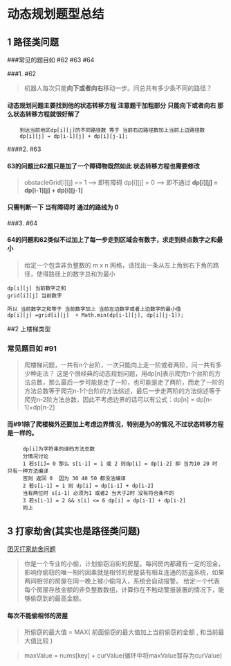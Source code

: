 # 动态规划题型总结


## 1 路径类问题

###常见的题目如 #62 #63 #64 

###1. #62
>  机器人每次只能**向下或者向右**移动一步。问总共有多少条不同的路径？

#### 动态规划问题主要找到他的状态转移方程 注意题干加粗部分 只能向下或者向右 那么状态转移方程就很好解了

		到达当前地区dp[i][j]的不同路径数 等于 当前右边路径数加上当前上边路径数 
		dp[i][j] = dp[i-1][j] + dp[i][j-1];


####2. #63
#### 63的问题比62题只是加了一个障碍物既然如此 状态转移方程也需要修改
>  obstacleGrid[i][j] == 1 --> 即有障碍 dp[i][j] = 0  --> 即不通过   **dp[i][j] = dp[i-1][j] + dp[i][j-1]**
#### 只需判断一下 当有障碍时 通过的路线为 0 

###3. #64

#### 64的问题和62类似不过加上了每一步走到区域会有数字，求走到终点数字之和最小
> 给定一个包含非负整数的 m x n 网格，请找出一条从左上角到右下角的路径，使得路径上的数字总和为最小

	dp[i][j] 当前数字之和
	grid[i][j] 当前数字
	
	所以 当前数字之和等于 当前数字加上 当前左边数字或者上边数字的最小值
	dp[i][j] =grid[i][j]  + Math.min(dp[i-1][j], dp[i][j-1]);

##2 上楼梯类型

### 常见题目如 #91

> 爬楼梯问题，一共有n个台阶，一次只能向上走一阶或者两阶，问一共有多少种走法？
这是个很经典的动态规划问题，用dp[n]表示爬完n个台阶的方法总数，那么最后一步可能是走了一阶，也可能是走了两阶，而走了一阶的方法总数等于爬完n-1个台阶的方法综述，最后一步走两阶的方法综述等于爬完n-2阶方法总数，因此不考虑边界的话可以有公式：dp[n] = dp[n-1]+dp[n-2]

#### 而#91除了爬楼梯外还要加上考虑边界情况，特别是为0的情况,不过状态转移方程是一样的。
 		 dp[i]为字符串的译码方法总数
 		 分情况讨论
 		 1 若s[i]= 0 那么 s[i-1] = 1 或 2 则dp[i] = dp[i-2] 即 当为10 20 时 只有一种方法编译 
		 否则 返回 0  因为 30 40 50 都没法编译
 		 2 若s[i-1] = 1 则 dp[i] = dp[i-1] + dp[i-2]
		 当有两位时 s[i-1] 必须为1 或者2 当大于2时 没有符合条件的
		 3 若s[i-1] = 2 && s[i] <= 6 dp[i] = dp[i-1] + dp[i-2]
		 同上

## 3 打家劫舍(其实也是路径类问题)

[团灭打家劫舍问题](https://leetcode-cn.com/problems/house-robber-ii/solution/tong-yong-si-lu-tuan-mie-da-jia-jie-she-wen-ti-by-/)

> 你是一个专业的小偷，计划偷窃沿街的房屋。每间房内都藏有一定的现金，影响你偷窃的唯一制约因素就是相邻的房屋装有相互连通的防盗系统，如果两间相邻的房屋在同一晚上被小偷闯入，系统会自动报警。
给定一个代表每个房屋存放金额的非负整数数组，计算你在不触动警报装置的情况下，能够偷窃到的最高金额。

#### 每次不能偷相邻的房屋

> 所偷窃的最大值 = MAX( 前面偷窃的最大值加上当前偷窃的金额 , 和当前最大值比较 ) 

> maxValue = nums[key] + curValue(循环中将maxValue暂存为curValue)